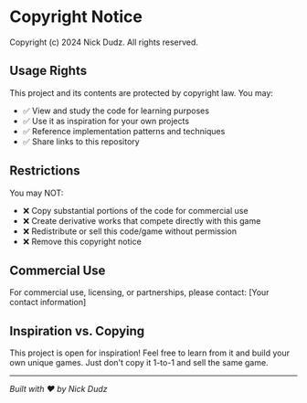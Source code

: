 # Copyright Notice

Copyright (c) 2024 Nick Dudz. All rights reserved.

## Usage Rights

This project and its contents are protected by copyright law. You may:

- ✅ View and study the code for learning purposes
- ✅ Use it as inspiration for your own projects
- ✅ Reference implementation patterns and techniques
- ✅ Share links to this repository

## Restrictions

You may NOT:

- ❌ Copy substantial portions of the code for commercial use
- ❌ Create derivative works that compete directly with this game
- ❌ Redistribute or sell this code/game without permission
- ❌ Remove this copyright notice

## Commercial Use

For commercial use, licensing, or partnerships, please contact: [Your contact information]

## Inspiration vs. Copying

This project is open for inspiration! Feel free to learn from it and build your own unique games. Just don't copy it 1-to-1 and sell the same game.

---

*Built with ❤️ by Nick Dudz*
